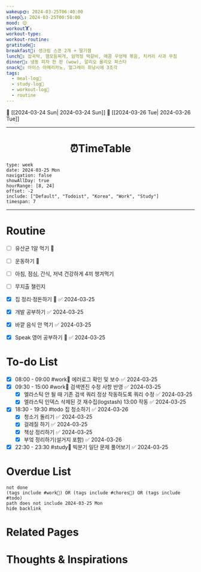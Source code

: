```yaml
---
wakeup🌞: 2024-03-25T06:40:00
sleep🌜: 2024-03-25T00:50:00
mood: 😌
workout🏋️: 
workout-type: 
workout-routine: 
gratitude🙏: 
breakfast🍳: 생크림 스콘 2개 + 딸기잼
lunch🍚: 잡곡박, 햄모듬찌개, 임꺽정 떡갈비, 매콤 우엉채 볶음, 치커리 사과 무침
dinner🥗: 냉동 피자 한 판 (wow), 알리오 올리오 파스타
snack🍬: 아이스 아메리카노, 얼그레이 휘낭시에 3조각
tags:
  - meal-log📝
  - study-log📓
  - workout-log💪
  - routine
---
```


🔺 [[2024-03-24 Sun| 2024-03-24 Sun]]
🔻 [[2024-03-26 Tue| 2024-03-26 Tue]]
___
<h1> <center>⏰TimeTable </center> </h1>

```gEvent
type: week
date: 2024-03-25 Mon
navigation: false
showAllDay: true
hourRange: [8, 24]
offset: -2
include: ["Default", "Todoist", "Korea", "Work", "Study"]
timespan: 7
```

--- 


# Routine 

- [ ] 유산균 1알 먹기 🔼 
- [ ] 운동하기 🔼
- [ ] 아침, 점심, 간식, 저녁 건강하게 4끼 챙겨먹기
- [ ] 무지출 챌린지 
- [x] 집 정리·정돈하기 🔼 ✅ 2024-03-25
- [x] 개발 공부하기 ✅ 2024-03-25
- [x] 바깥 음식 안 먹기 ✅ 2024-03-25
- [x] Speak 영어 공부하기 🔼 ✅ 2024-03-25


# To-do List

- [x] 08:00 - 09:00 #work💼 에러로그 확인 및 보수 ✅ 2024-03-25
- [x] 09:30 - 15:00 #work💼 검색엔진 수정 사항 반영 ✅ 2024-03-25
	- [x] 엘라스틱 안 될 때 기존 검색 쿼리 정상 작동하도록 쿼리 수정 ✅ 2024-03-25
	- [x] 엘라스틱 인덱스 삭제된 것 재수집(logstash) 13:00 작동 ✅ 2024-03-25
- [x] 18:30 - 19:30 #todo 집 청소하기 ✅ 2024-03-26
	- [x] 청소기 돌리기 ✅ 2024-03-25
	- [x] 걸레질 하기 ✅ 2024-03-25
	- [x] 책상 정리하기 ✅ 2024-03-25
	- [x] 부엌 정리하기(설거지 포함) ✅ 2024-03-26
- [x] 22:30 - 23:30 #study📓 빅분기 일단 문제 풀어보기 ✅ 2024-03-25

# Overdue List
```tasks
not done
(tags include #work💼) OR (tags include #chores🧺) OR (tags include #todo)
path does not include 2024-03-25 Mon
hide backlink
```

# Related Pages



# Thoughts & Inspirations

